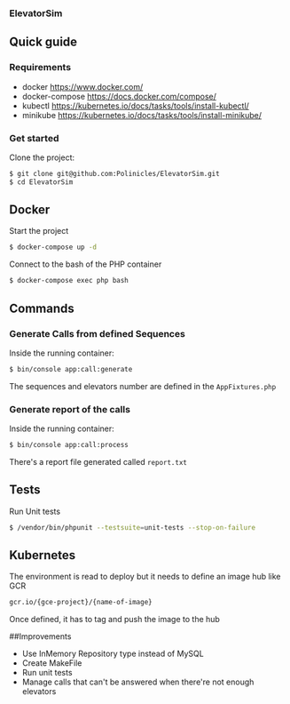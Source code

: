 ### ElevatorSim

## Quick guide

### Requirements

* docker https://www.docker.com/
* docker-compose https://docs.docker.com/compose/
* kubectl https://kubernetes.io/docs/tasks/tools/install-kubectl/
* minikube https://kubernetes.io/docs/tasks/tools/install-minikube/

### Get started

Clone the project: 

```sh
$ git clone git@github.com:Polinicles/ElevatorSim.git
$ cd ElevatorSim
```

## Docker

Start the project

```sh
$ docker-compose up -d
```

Connect to the bash of the PHP container

```sh
$ docker-compose exec php bash
```

## Commands

### Generate Calls from defined Sequences

Inside the running container:

```sh
$ bin/console app:call:generate
```

The sequences and elevators number are defined in the ```AppFixtures.php```

### Generate report of the calls

Inside the running container:

```sh
$ bin/console app:call:process
```

There's a report file generated called ```report.txt```

## Tests

Run Unit tests
```sh
$ /vendor/bin/phpunit --testsuite=unit-tests --stop-on-failure
```

## Kubernetes

The environment is read to deploy but it needs to define an image hub like GCR

```sh
gcr.io/{gce-project}/{name-of-image}
```

Once defined, it has to tag and push the image to the hub

##Improvements

- Use InMemory Repository type instead of MySQL
- Create MakeFile
- Run unit tests
- Manage calls that can't be answered when there're not enough elevators
